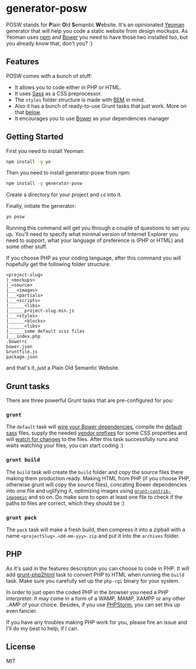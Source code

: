 # generator-posw

POSW stands for **P**lain **O**ld **S**emantic **W**ebsite. It's an opinionated [Yeoman](http://yeoman.io) generator that will help you code a static website from design mockups. As Yeoman uses [npm](http://npmjs.org/) and [Bower](http://bower.io/) you need to have those two installed too, but you already know that, don't you? :)

## Features

POSW comes with a bunch of stuff:

* It allows you to code either in PHP or HTML.
* It uses [Sass](http://sass-lang.com) as a CSS preprocessor.
* The ``styles`` folder structure is made with [BEM](http://bem.info) in mind.
* Also it has a bunch of ready-to-use Grunt tasks that just work. More on that [below](#grunt-tasks).
* It encourages you to use [Bower](http://bower.io) as your dependencies manager

## Getting Started

First you need to install Yeoman:

```bash
npm install -g yo
```

Then you need to install generator-posw from npm:

```bash
npm install -g generator-posw
```

Create a directory for your project and ``cd`` into it.

Finally, initiate the generator:

```bash
yo posw
```

Running this command will get you through a couple of questions to set you up. You'll need to specify what minimal version of Internet Explorer you need to support, what your language of preference is (PHP or HTML) and some other stuff.

If you choose PHP as your coding language, after this command you will hopefully get the following folder structure:

```
<project-slug>
|_<mockups>
|_<source>
|___<images>
|___<partials>
|___<scripts>
|______<libs>
|______project-slug.min.js
|___<styles>
|______<blocks>
|______<libs>
|______some default scss files
|___index.php
.bowerrc
bower.json
Gruntfile.js
package.json
```

and that's it, just a Plain Old Semantic Website.

## Grunt tasks

There are three powerful Grunt tasks that are pre-configured for you:

### ``grunt``

The ``default`` task will [wire your Bower dependencies](https://github.com/stephenplusplus/grunt-wiredep), compile the [default sass](https://github.com/gruntjs/grunt-contrib-sass) files, supply the needed [vendor prefixes](https://github.com/nDmitry/grunt-autoprefixer) for some CSS properties and will [watch for changes](https://github.com/gruntjs/grunt-contrib-watch) to the files. After this task successfully runs and waits watching your files, you can start coding :) 

### ``grunt build``

The ``build`` task will create the ``build`` folder and copy the source files there making them production ready. Making HTML from PHP (if you choose PHP, otherwise grunt will copy the source files), concating Bower dependencies into one file and uglifying it, optimizing images using [``grunt-contrib-imagemin``](https://github.com/gruntjs/grunt-contrib-imagemin) and so on. Do make sure to open at least one file to check if the paths to files are correct, which they should be :)

### ``grunt pack``

The ``pack`` task will make a fresh build, then compress it into a zipball with a name ``<projectSlug>.<dd-mm-yyy>.zip`` and put it into the ``archives`` folder.

## PHP

As it's said in the features description you can choose to code in PHP. It will add [grunt-php2html](https://github.com/bezoerb/grunt-php2html) task to convert PHP to HTML when running the ``build`` task. Make sure you carefully set up the ``php-cgi`` binary for your system.

In order to just open the coded PHP in the browser you need a PHP interpreter. It may come in a form of a WAMP, MAMP, XAMPP or any other ..AMP of your choice. Besides, if you use [PHPStorm](https://www.jetbrains.com/phpstorm/), you can set this up even fancier.

If you have any troubles making PHP work for you, please fire an issue and I'll do my best to help, if I can.

## License

MIT